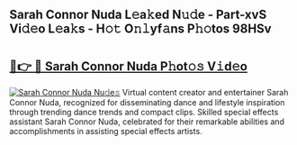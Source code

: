 ## Sarah Connor Nuda L𝚎a𝚔ed N𝚞𝚍e - Part-xvS Vi𝚍𝚎o L𝚎a𝚔s - H𝚘𝚝 O𝚗𝚕yf𝚊ns P𝚑𝚘tos 98HSv

# <h2><a href="http://kf0rusr.oniu.top/?m=Sarah+Connor+Nuda">🔗👉 🔴 Sarah Connor Nuda P𝚑ot𝚘𝚜 V𝚒d𝚎o</a></h2>

[![Sarah Connor Nuda Nu𝚍e𝚜](https://i.imgur.com/0qMVB7G.gif)](http://kf0rusr.oniu.top/?m=Sarah+Connor+Nuda)
Virtual content creator and entertainer Sarah Connor Nuda, recognized for disseminating dance and lifestyle inspiration through trending dance trends and compact clips. Skilled special effects assistant Sarah Connor Nuda, celebrated for their remarkable abilities and accomplishments in assisting special effects artists.  
